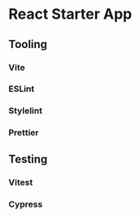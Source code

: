 # React Starter App

## Tooling

### Vite

### ESLint

### Stylelint

### Prettier

## Testing

### Vitest

### Cypress
